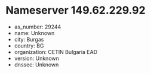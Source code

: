 # Nameserver 149.62.229.92

* as_number: 29244
* name: Unknown
* city: Burgas
* country: BG
* organization: CETIN Bulgaria EAD
* version: Unknown
* dnssec: Unknown
